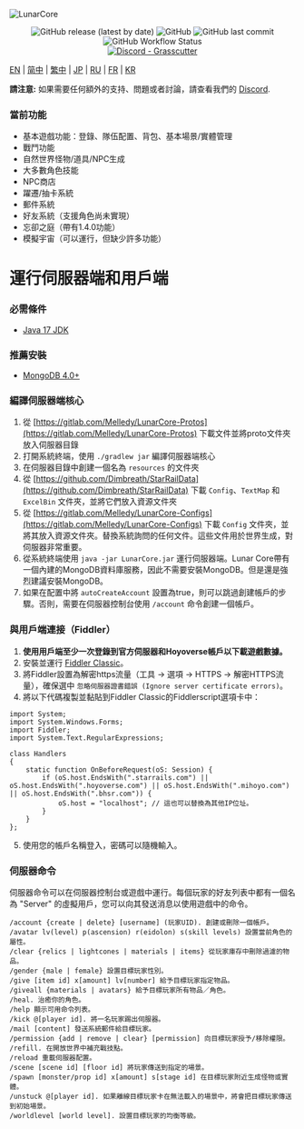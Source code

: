 ![LunarCore](https://socialify.git.ci/Melledy/LunarCore/image?description=1&descriptionEditable=A%20game%20server%20reimplementation%20for%20version%201.5.0%20of%20a%20certain%20turn-based%20anime%20game%20for%20educational%20purposes.%20&font=Inter&forks=1&issues=1&language=1&name=1&owner=1&pulls=1&stargazers=1&theme=Light)
<div align="center"><img alt="GitHub release (latest by date)" src="https://img.shields.io/github/v/release/Melledy/LunarCore?logo=java&style=for-the-badge"> <img alt="GitHub" src="https://img.shields.io/github/license/Melledy/LunarCore?style=for-the-badge"> <img alt="GitHub last commit" src="https://img.shields.io/github/last-commit/Melledy/LunarCore?style=for-the-badge"> <img alt="GitHub Workflow Status" src="https://img.shields.io/github/actions/workflow/status/Melledy/LunarCore/build.yml?branch=development&logo=github&style=for-the-badge"></div>

<div align="center"><a href="https://discord.gg/cfPKJ6N5hw"><img alt="Discord - Grasscutter" src="https://img.shields.io/discord/1163718404067303444?label=Discord&logo=discord&style=for-the-badge"></a></div>

[EN](../README.md) | [简中](README_zh-CN.md) | [繁中](README_zh-TW.md) | [JP](README_ja-JP.md) | [RU](README_ru-RU.md) | [FR](README_fr-FR.md) | [KR](README_ko-KR.md)

**請注意:** 如果需要任何額外的支持、問題或者討論，請查看我們的 [Discord](https://discord.gg/cfPKJ6N5hw).

### 當前功能
- 基本遊戲功能：登錄、隊伍配置、背包、基本場景/實體管理
- 戰鬥功能
- 自然世界怪物/道具/NPC生成
- 大多數角色技能
- NPC商店
- 躍遷/抽卡系統
- 郵件系統
- 好友系統（支援角色尚未實現）
- 忘卻之庭（帶有1.4.0功能）
- 模擬宇宙（可以運行，但缺少許多功能）

# 運行伺服器端和用戶端

### 必需條件
* [Java 17 JDK](https://www.oracle.com/java/technologies/javase/jdk17-archive-downloads.html)

### 推薦安裝
* [MongoDB 4.0+](https://www.mongodb.com/try/download/community)

### 編譯伺服器端核心
1. 從 [https://gitlab.com/Melledy/LunarCore-Protos](https://gitlab.com/Melledy/LunarCore-Protos) 下載文件並將proto文件夾放入伺服器目錄
2. 打開系統終端，使用 `./gradlew jar` 編譯伺服器端核心
3. 在伺服器目錄中創建一個名為 `resources` 的文件夾
4. 從 [https://github.com/Dimbreath/StarRailData](https://github.com/Dimbreath/StarRailData) 下載 `Config`、`TextMap` 和 `ExcelBin` 文件夾，並將它們放入資源文件夾
5. 從 [https://gitlab.com/Melledy/LunarCore-Configs](https://gitlab.com/Melledy/LunarCore-Configs) 下載 `Config` 文件夾，並將其放入資源文件夾。替換系統詢問的任何文件。這些文件用於世界生成，對伺服器非常重要。
6. 從系統終端使用 `java -jar LunarCore.jar` 運行伺服器端。Lunar Core帶有一個內建的MongoDB資料庫服務，因此不需要安裝MongoDB。但是還是強烈建議安裝MongoDB。
7. 如果在配置中將 `autoCreateAccount` 設置為true，則可以跳過創建帳戶的步驟。否則，需要在伺服器控制台使用 `/account` 命令創建一個帳戶。

### 與用戶端連接（Fiddler）
1. **使用用戶端至少一次登錄到官方伺服器和Hoyoverse帳戶以下載遊戲數據。**
2. 安裝並運行 [Fiddler Classic](https://www.telerik.com/fiddler)。
3. 將Fiddler設置為解密https流量（工具 -> 選項 -> HTTPS -> 解密HTTPS流量），確保選中 `忽略伺服器證書錯誤 (Ignore server certificate errors)`。
4. 將以下代碼複製並黏貼到Fiddler Classic的Fiddlerscript選項卡中：

```
import System;
import System.Windows.Forms;
import Fiddler;
import System.Text.RegularExpressions;

class Handlers
{
    static function OnBeforeRequest(oS: Session) {
        if (oS.host.EndsWith(".starrails.com") || oS.host.EndsWith(".hoyoverse.com") || oS.host.EndsWith(".mihoyo.com") || oS.host.EndsWith(".bhsr.com")) {
            oS.host = "localhost"; // 這也可以替換為其他IP位址。
        }
    }
};
```

5. 使用您的帳戶名稱登入，密碼可以隨機輸入。

### 伺服器命令
伺服器命令可以在伺服器控制台或遊戲中運行。每個玩家的好友列表中都有一個名為 "Server" 的虛擬用戶，您可以向其發送消息以使用遊戲中的命令。

```
/account {create | delete} [username] (玩家UID). 創建或刪除一個帳戶。
/avatar lv(level) p(ascension) r(eidolon) s(skill levels) 設置當前角色的屬性。
/clear {relics | lightcones | materials | items} 從玩家庫存中刪除過濾的物品。
/gender {male | female} 設置目標玩家性別。
/give [item id] x[amount] lv[number] 給予目標玩家指定物品。
/giveall {materials | avatars} 給予目標玩家所有物品／角色。
/heal. 治癒你的角色。
/help 顯示可用命令列表。
/kick @[player id]. 將一名玩家踢出伺服器。
/mail [content] 發送系統郵件給目標玩家。
/permission {add | remove | clear} [permission] 向目標玩家授予/移除權限。
/refill. 在開放世界中補充戰技點。
/reload 重載伺服器配置。
/scene [scene id] [floor id] 將玩家傳送到指定的場景。
/spawn [monster/prop id] x[amount] s[stage id] 在目標玩家附近生成怪物或實體。
/unstuck @[player id]. 如果離線目標玩家卡在無法載入的場景中，將會把目標玩家傳送到初始場景。
/worldlevel [world level]. 設置目標玩家的均衡等級。
``` 
